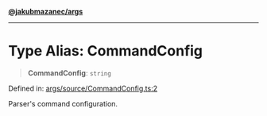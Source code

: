 [**@jakubmazanec/args**](../README.md)

---

# Type Alias: CommandConfig

> **CommandConfig**: `string`

Defined in:
[args/source/CommandConfig.ts:2](https://github.com/jakubmazanec/tools/blob/adfe44f908094c1d1cdf19837842b33066bbd9d7/packages/args/source/CommandConfig.ts#L2)

Parser's command configuration.
